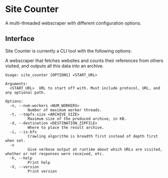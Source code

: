 # Site Counter

A multi-threaded webscraper with different configuration options.

## Interface

Site Counter is currently a CLI tool with the following options:

A webscraper that fetches websites and counts their references from others visited, and outputs all this data into an archive.

```
Usage: site_counter [OPTIONS] <START_URL>

Arguments:
  <START_URL>  URL to start off with. Must include protocol, URL, and any optional path.

Options:
  -n, --num-workers <NUM_WORKERS>
          Number of maximum worker threads.
  -t, --tmpfs-size <ARCHIVE_SIZE>
          Maximum size of the produced archive, in KB.
  -d, --destination <DESTINATION_ZIPFILE>
          Where to place the result archive.
  -i, --is-bfs
          Crawling algorithm is breadth first instead of depth first when set.
  -v
          Give verbose output at runtime about which URLs are visited, whether or not responses were received, etc.
  -h, --help
          Print help
  -V, --version
          Print version
```

